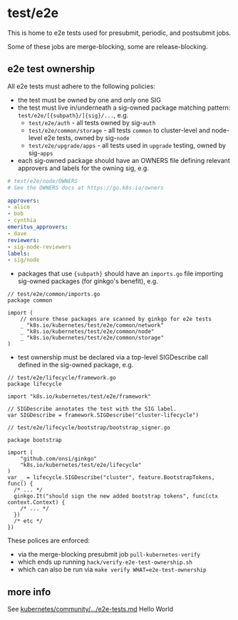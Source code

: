 # test/e2e

This is home to e2e tests used for presubmit, periodic, and postsubmit jobs.

Some of these jobs are merge-blocking, some are release-blocking.

## e2e test ownership

All e2e tests must adhere to the following policies:
- the test must be owned by one and only one SIG
- the test must live in/underneath a sig-owned package matching pattern: `test/e2e/[{subpath}/]{sig}/...`, e.g.
  - `test/e2e/auth` - all tests owned by sig-`auth`
  - `test/e2e/common/storage` - all tests `common` to cluster-level and node-level e2e tests, owned by sig-`node`
  - `test/e2e/upgrade/apps` - all tests used in `upgrade` testing, owned by sig-`apps`
- each sig-owned package should have an OWNERS file defining relevant approvers and labels for the owning sig, e.g.
```yaml
# test/e2e/node/OWNERS
# See the OWNERS docs at https://go.k8s.io/owners

approvers:
- alice
- bob
- cynthia
emeritus_approvers:
- dave
reviewers:
- sig-node-reviewers
labels:
- sig/node
```
- packages that use `{subpath}` should have an `imports.go` file importing sig-owned packages (for ginkgo's benefit), e.g.
```golang
// test/e2e/common/imports.go
package common

import (
	// ensure these packages are scanned by ginkgo for e2e tests
	_ "k8s.io/kubernetes/test/e2e/common/network"
	_ "k8s.io/kubernetes/test/e2e/common/node"
	_ "k8s.io/kubernetes/test/e2e/common/storage"
)
```
- test ownership must be declared via a top-level SIGDescribe call defined in the sig-owned package, e.g.
```golang
// test/e2e/lifecycle/framework.go
package lifecycle

import "k8s.io/kubernetes/test/e2e/framework"

// SIGDescribe annotates the test with the SIG label.
var SIGDescribe = framework.SIGDescribe("cluster-lifecycle")
```
```golang
// test/e2e/lifecycle/bootstrap/bootstrap_signer.go

package bootstrap

import (
	"github.com/onsi/ginkgo"
	"k8s.io/kubernetes/test/e2e/lifecycle"
)
var _ = lifecycle.SIGDescribe("cluster", feature.BootstrapTokens, func() {
  /* ... */
  ginkgo.It("should sign the new added bootstrap tokens", func(ctx context.Context) {
    /* ... */
  })
  /* etc */
})
```

These polices are enforced:
- via the merge-blocking presubmit job `pull-kubernetes-verify`
- which ends up running `hack/verify-e2e-test-ownership.sh`
- which can also be run via `make verify WHAT=e2e-test-ownership`

## more info

See [kubernetes/community/.../e2e-tests.md](https://git.k8s.io/community/contributors/devel/sig-testing/e2e-tests.md)
Hello World
